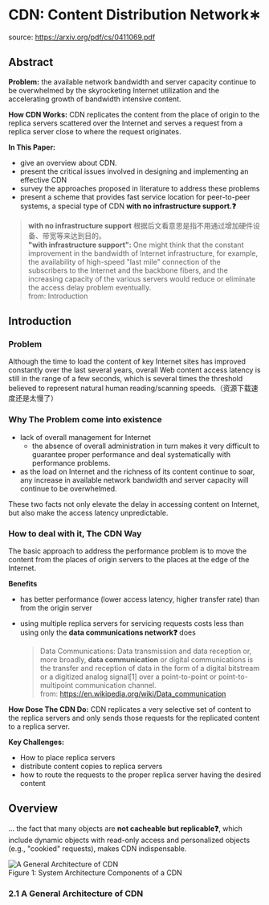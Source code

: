 # CDN: Content Distribution Network∗
source: https://arxiv.org/pdf/cs/0411069.pdf
## Abstract
**Problem:**
the available network bandwidth and server capacity continue to be overwhelmed by the skyrocketing Internet utilization and the accelerating growth of bandwidth intensive content.

**How CDN Works:**
CDN replicates the content from the place of origin to the replica servers scattered over the Internet and serves a request from a replica server close to where the request originates.

**In This Paper:**
* give an overview about CDN.
* present the critical issues involved in designing and implementing an effective CDN
* survey the approaches proposed in literature to address these problems
* present a scheme that provides fast service location for peer-to-peer systems, a special type of CDN **with no infrastructure support.❓**
>**with no infrastructure support** 根据后文看意思是指不用通过增加硬件设备、带宽等来达到目的。<br>**"with infrastructure support":**
One might think that the constant improvement in the bandwidth of Internet infrastructure, for example, the availability of high-speed "last mile" connection of the subscribers to the Internet and the backbone fibers, and the increasing capacity of the various servers would reduce or eliminate the access delay problem eventually.<br>
from: Introduction

## Introduction
### Problem
Although the time to load the content of key Internet sites has improved constantly over the last several years, overall Web content access latency is still in the range of a few seconds, which is several times the threshold believed to represent natural human reading/scanning speeds.（资源下载速度还是太慢了）

### Why The Problem come into existence
* lack of overall management for Internet
  *  the absence of overall administration in turn makes it very difficult to guarantee proper performance and deal systematically with performance problems.
* as the load on Internet and the richness of its content continue to soar, any increase in available network bandwidth and server capacity will continue to be overwhelmed.

These two facts not only elevate the delay in accessing content on Internet, but also make the access latency unpredictable.

### How to deal with it, The CDN Way
The basic approach to address the performance problem is to move the content from the places of origin servers to the places at the edge of the Internet.

**Benefits**
* has better performance (lower access latency, higher transfer rate) than from the origin server
* using multiple replica servers for servicing requests costs less than using only the **data communications network❓** does

  > Data Communications: Data transmission and data reception or, more broadly, **data communication** or digital communications is the transfer and reception of data in the form of a digital bitstream or a digitized analog signal[1] over a point-to-point or point-to-multipoint communication channel.<br>from: https://en.wikipedia.org/wiki/Data_communication

**How Dose The CDN Do:**
CDN replicates a very selective set of content to the replica servers and only sends those requests for the replicated content to a replica server.

**Key Challenges:**
* How to place replica servers
* distribute content copies to replica servers
* how to route the requests to the proper replica server having the desired content 

## Overview
...
the fact that many objects are **not cacheable but replicable❓**, which include dynamic objects with read-only access and personalized objects (e.g., "cookied" requests), makes CDN indispensable.

![A General Architecture of CDN](./System%20Architecture%20Components%20of%20a%20CDN.png)<br>
Figure 1: System Architecture Components of a CDN
### 2.1 A General Architecture of CDN
